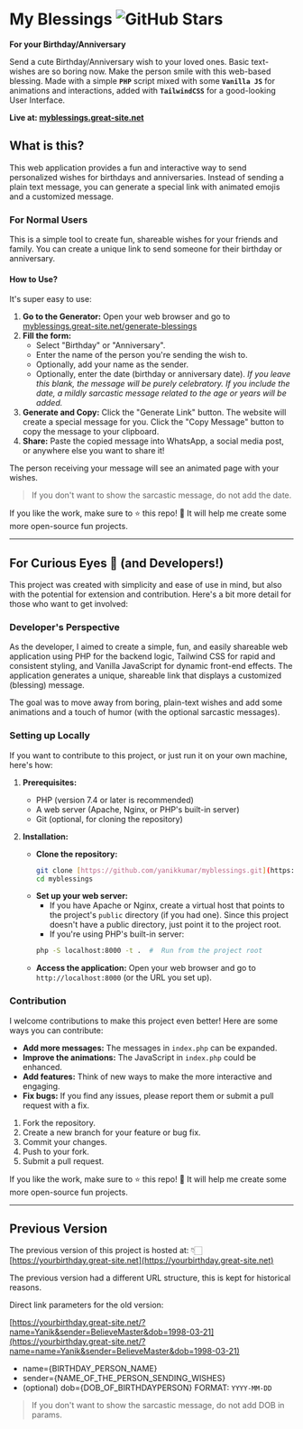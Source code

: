 # My Blessings ![GitHub Stars](https://img.shields.io/github/stars/yanikkumar/myblessings?style=social)

**For your Birthday/Anniversary**

Send a cute Birthday/Anniversary wish to your loved ones. Basic text-wishes are so boring now. Make the person smile with this web-based blessing. Made with a simple **`PHP`** script mixed with some **`Vanilla JS`** for animations and interactions, added with **`TailwindCSS`** for a good-looking User Interface.

**Live at: [myblessings.great-site.net](https://myblessings.great-site.net/)**

## What is this?

This web application provides a fun and interactive way to send personalized wishes for birthdays and anniversaries. Instead of sending a plain text message, you can generate a special link with animated emojis and a customized message.

### For Normal Users

This is a simple tool to create fun, shareable wishes for your friends and family. You can create a unique link to send someone for their birthday or anniversary.

#### How to Use?

It's super easy to use:

1.  **Go to the Generator:** Open your web browser and go to [myblessings.great-site.net/generate-blessings](https://myblessings.great-site.net/generate-blessings)
2.  **Fill the form:**
    - Select "Birthday" or "Anniversary".
    - Enter the name of the person you're sending the wish to.
    - Optionally, add your name as the sender.
    - Optionally, enter the date (birthday or anniversary date). _If you leave this blank, the message will be purely celebratory. If you include the date, a mildly sarcastic message related to the age or years will be added._
3.  **Generate and Copy:** Click the "Generate Link" button. The website will create a special message for you. Click the "Copy Message" button to copy the message to your clipboard.
4.  **Share:** Paste the copied message into WhatsApp, a social media post, or anywhere else you want to share it!

The person receiving your message will see an animated page with your wishes.

> If you don't want to show the sarcastic message, do not add the date.

If you like the work, make sure to ⭐ this repo! 🤩 It will help me create some more open-source fun projects.

---

## For Curious Eyes 👀 (and Developers!)

This project was created with simplicity and ease of use in mind, but also with the potential for extension and contribution. Here's a bit more detail for those who want to get involved:

### Developer's Perspective

As the developer, I aimed to create a simple, fun, and easily shareable web application using PHP for the backend logic, Tailwind CSS for rapid and consistent styling, and Vanilla JavaScript for dynamic front-end effects. The application generates a unique, shareable link that displays a customized (blessing) message.

The goal was to move away from boring, plain-text wishes and add some animations and a touch of humor (with the optional sarcastic messages).

### Setting up Locally

If you want to contribute to this project, or just run it on your own machine, here's how:

1.  **Prerequisites:**

    - PHP (version 7.4 or later is recommended)
    - A web server (Apache, Nginx, or PHP's built-in server)
    - Git (optional, for cloning the repository)

2.  **Installation:**
    - **Clone the repository:**
      ```bash
      git clone [https://github.com/yanikkumar/myblessings.git](https://github.com/yanikkumar/myblessings.git)
      cd myblessings
      ```
    - **Set up your web server:**
      - If you have Apache or Nginx, create a virtual host that points to the project's `public` directory (if you had one). Since this project doesn't have a public directory, just point it to the project root.
      - If you're using PHP's built-in server:
      ```bash
      php -S localhost:8000 -t .  #  Run from the project root
      ```
    - **Access the application:** Open your web browser and go to `http://localhost:8000` (or the URL you set up).

### Contribution

I welcome contributions to make this project even better! Here are some ways you can contribute:

- **Add more messages:** The messages in `index.php` can be expanded.
- **Improve the animations:** The JavaScript in `index.php` could be enhanced.
- **Add features:** Think of new ways to make the more interactive and engaging.
- **Fix bugs:** If you find any issues, please report them or submit a pull request with a fix.

1.  Fork the repository.
2.  Create a new branch for your feature or bug fix.
3.  Commit your changes.
4.  Push to your fork.
5.  Submit a pull request.

If you like the work, make sure to ⭐ this repo! 🤩 It will help me create some more open-source fun projects.

---

## Previous Version

The previous version of this project is hosted at: 👇🏻
[https://yourbirthday.great-site.net](https://yourbirthday.great-site.net)

The previous version had a different URL structure, this is kept for historical reasons.

Direct link parameters for the old version:

[https://yourbirthday.great-site.net/?name=Yanik&sender=BelieveMaster&dob=1998-03-21](https://yourbirthday.great-site.net/?name=name=Yanik&sender=BelieveMaster&dob=1998-03-21)

- name={BIRTHDAY_PERSON_NAME}
- sender={NAME_OF_THE_PERSON_SENDING_WISHES}
- (optional) dob={DOB_OF_BIRTHDAYPERSON} FORMAT: `YYYY-MM-DD`

> If you don't want to show the sarcastic message, do not add DOB in params.
